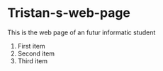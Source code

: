 # Tristan-s-web-page
This is the web page of an futur informatic student


1. First item
2. Second item
3. Third item
